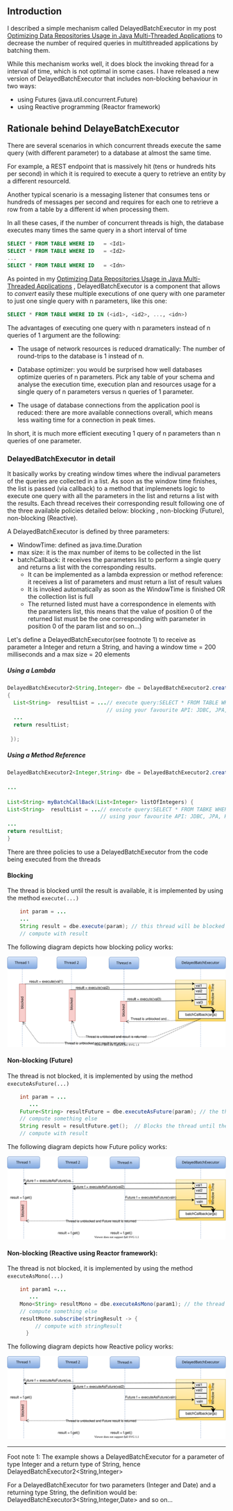 
 ## Introduction
 
 I described a simple mechanism called DelayedBatchExecutor in my post [Optimizing Data Repositories Usage in Java Multi-Threaded Applications](https://dzone.com/articles/optimizing-data-repositories-usage-in-java-multith) to decrease the number of required queries in multithreaded applications by batching them. 
 
 While this mechanism works well, it does block the invoking thread for a interval of time, which is not optimal in some cases. I have released a new version of DelayedBatchExecutor that includes non-blocking behaviour in two ways:

- using Futures (java.util.concurrent.Future) 
- using Reactive programming (Reactor framework)

## Rationale behind DelayeBatchExecutor

There are several scenarios in which concurrent threads execute the same query (with different parameter) to a database at almost the same time. 

For example, a REST endpoint that is massively hit (tens or hundreds hits per second) in which it is required to execute a query to retrieve an entity by a different resourceId. 

Another typical scenario is a  messaging listener that consumes tens or hundreds of messages per second and requires for each one to retrieve a row from a table by a different id when processing them.

In all these cases, if the number of concurrent threads is high, the database executes many times the same query in a short interval of time
```sql
SELECT * FROM TABLE WHERE ID   = <Id1>
SELECT * FROM TABLE WHERE ID   = <Id2>
...
SELECT * FROM TABLE WHERE ID   = <Idn>
```
As pointed in my  [Optimizing Data Repositories Usage in Java Multi-Threaded Applications](https://dzone.com/articles/optimizing-data-repositories-usage-in-java-multith) , DelayedBatchExecutor is a component that allows to *convert* easily these multiple executions of one query with one parameter to just one single query with n parameters, like this one:

```sql
SELECT * FROM TABLE WHERE ID IN (<id1>, <id2>, ..., <idn>)
```

The advantages of executing one query with n parameters instead of n queries of 1 argument are the following:

* The usage of network resources is reduced dramatically: The number of round-trips to the database is 1 instead of n.

* Database optimizer: you would be surprised how well databases optimize queries of n parameters. Pick any table of your schema and analyse the execution time, execution plan and resources usage for a single query of n parameters versus n queries of 1 parameter.

* The usage of database connections from the application pool is reduced: there are more available connections overall, which means less waiting time for a connection in peak times.

In short, it is much more efficient executing 1 query of n parameters than n queries of one parameter.

### DelayedBatchExecutor in detail

It basically works by creating  window times where the indivual parameters of the queries are collected in a list. 
As soon as the window time finishes, the list is passed (via callback)  to a  method that implemenets logic to execute one query with  all the parameters in the list and returns a list with the results. Each thread receives their corresponding result following one of the three available policies detailed below: blocking , non-blocking (Future), non-blocking (Reactive).

A DelayedBatchExecutor is defined by three parameters:
 
 * WindowTime: defined as java.time.Duration
 * max size: it is the max number of items to be collected in the list
 * batchCallback: it receives the parameters list to perform a single query and returns a list with the corresponding results. 
    - It can be implemented as a lambda expression or method reference: it receives a list of parameters and must return a list of result values
    - It is invoked automatically as soon as the WindowTime is finished OR the collection list is full 
    - The returned listed must have a correspondence in elements with the parameters list, this means that the value of position 0 of the returned list must be the one corresponding with parameter in position 0 of the param list and so on...)
	
  Let's define a DelayedBatchExecutor(see footnote 1)  to receive as parameter a Integer and return a String, and having a window time = 200 milliseconds and a max size = 20 elements 
  
  ##### Using a Lambda
```java
DelayedBatchExecutor2<String,Integer> dbe = DelayedBatchExecutor2.create(Duration.ofMillis(200), 20, listOfIntegers-> 
{
  List<String>  resultList = ...// execute query:SELECT * FROM TABLE WHERE ID IN (listOfIntegers.get(0), ..., listOfIntegers.get(n));
                                // using your favourite API: JDBC, JPA, Hibernate
  ...
  return resultList;
  
 });
  ``` 
  
  ##### Using a Method Reference
  
  ```java
DelayedBatchExecutor2<Integer,String> dbe = DelayedBatchExecutor2.create(Duration.ofMillis(200), 20, this::myBatchCallBack);
  
...
  
List<String> myBatchCallBack(List<Integer> listOfIntegers) {
  List<String>  resultList = ...// execute query:SELECT * FROM TABKE WHERE ID IN (listOfIntegers.get(0), ..., listOfIntegers.get(n));
                                // using your favourite API: JDBC, JPA, Hibernate.
  ...
  return resultList;
}
``` 

There are three policies to use a DelayedBatchExecutor from the code being executed from the threads



#### Blocking

The thread is blocked until the result is available, it is implemented by using the method `execute(...)`
 
```java 
    int param = ...
	...
    String result = dbe.execute(param); // this thread will be blocked until the result is available
    // compute with result
```
The following diagram depicts how blocking policy works:

![Blocking image](/src/main/javadoc/doc-files/blocking.svg)


#### Non-blocking (Future)

The thread is not blocked, it is implemented by using the method `executeAsFuture(...)`

```java 
    int param = ...
       ...	
    Future<String> resultFuture = dbe.executeAsFuture(param); // the thread will not  be blocked
    // compute something else
    String result = resultFuture.get();  // Blocks the thread until the result is available (if necessary)
    // compute with result
```

The following diagram depicts how Future policy works:

![Future image](/src/main/javadoc/doc-files/future.svg)


#### Non-blocking (Reactive using Reactor framework):
 
 The thread is not blocked, it is implemented by using the method `executeAsMono(...)`
 
```java 
    int param1 =...
       ...
    Mono<String> resultMono = dbe.executeAsMono(param1); // the thread will not  be blocked
    // compute something else
    resultMono.subscribe(stringResult -> {
         // compute with stringResult
      }
```
The following diagram depicts how Reactive policy works:

![Reactive image](/src/main/javadoc/doc-files/future.svg)

-----
Foot note 1:  The example shows a DelayedBatchExecutor for a parameter of type Integer and a return type of String, hence DelayedBatchExecutor2<String,Integer>

For a DelayedBatchExecutor for two parameters (Integer and Date) and a returning type String, the definition would be:
DelayedBatchExecutor3<String,Integer,Date> and so on...
